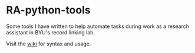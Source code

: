 # RA-python-tools

Some tools I have written to help automate tasks during work as a research assistant in BYU's record linking lab.

Visit the [wiki](https://github.com/haltosan/RA-python-tools/wiki) for syntax and usage.

